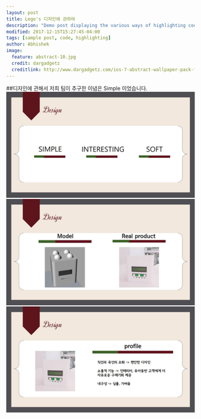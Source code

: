 ```yaml
---
layout: post
title: Lego's 디자인에 관하여 
description: "Demo post displaying the various ways of highlighting code in Markdown."
modified: 2017-12-15T15:27:45-04:00
tags: [sample post, code, highlighting]
author: Abhishek
image:
  feature: abstract-10.jpg
  credit: dargadgetz
  creditlink: http://www.dargadgetz.com/ios-7-abstract-wallpaper-pack-for-iphone-5-and-ipod-touch-retina/
---
```


##디자인에 관해서 저희 팀이 추구한 이념은 Simple 이었습니다.
<img src="/assets/img/d1.jpg">
<img src="/assets/img/d2.jpg">
<img src="/assets/img/d3.jpg">
